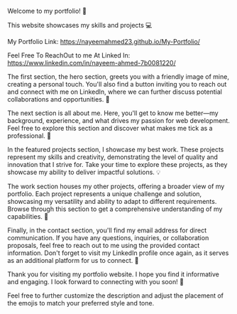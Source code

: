 Welcome to my portfolio! 🎉

This website showcases my skills and projects 💻

My Portfolio Link: https://nayeemahmed23.github.io/My-Portfolio/

Feel Free To ReachOut to me At Linked In: https://www.linkedin.com/in/nayeem-ahmed-7b0081220/

The first section, the hero section, greets you with a friendly image of mine, creating a personal touch. You'll also find a button inviting you to reach out and connect with me on LinkedIn, where we can further discuss potential collaborations and opportunities. 🔗

The next section is all about me. Here, you'll get to know me better—my background, experience, and what drives my passion for web development. Feel free to explore this section and discover what makes me tick as a professional. 📖

In the featured projects section, I showcase my best work. These projects represent my skills and creativity, demonstrating the level of quality and innovation that I strive for. Take your time to explore these projects, as they showcase my ability to deliver impactful solutions. 💡

The work section houses my other projects, offering a broader view of my portfolio. Each project represents a unique challenge and solution, showcasing my versatility and ability to adapt to different requirements. Browse through this section to get a comprehensive understanding of my capabilities. 🚀

Finally, in the contact section, you'll find my email address for direct communication. If you have any questions, inquiries, or collaboration proposals, feel free to reach out to me using the provided contact information. Don't forget to visit my LinkedIn profile once again, as it serves as an additional platform for us to connect. 📧

Thank you for visiting my portfolio website. I hope you find it informative and engaging. I look forward to connecting with you soon! 🤝

Feel free to further customize the description and adjust the placement of the emojis to match your preferred style and tone.
